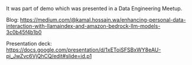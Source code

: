 It was part of demo which was presented in a Data Engineering Meetup. 

Blog: https://medium.com/@kamal.hossain.wa/enhancing-personal-data-interaction-with-llamaindex-and-amazon-bedrock-llm-models-3c0b45f4b1b0

Presentation deck: https://docs.google.com/presentation/d/1xEToiSFSBxWY8eAU-pj_JwZvc6VjQhCQ/edit#slide=id.p1
